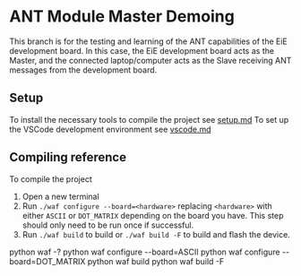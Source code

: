 # ANT Module Master Demoing
This branch is for the testing and learning of the ANT capabilities of the EiE development board. In this case, the EiE development board acts as the Master, and the connected laptop/computer acts as the Slave receiving ANT messages from the development board.

## Setup

To install the necessary tools to compile the project see [setup.md](docs/setup.md)
To set up the VSCode development environment see [vscode.md](docs/vscode.md)

## Compiling reference

To compile the project

1. Open a new terminal
2. Run `./waf configure --board=<hardware>` replacing `<hardware>` with either `ASCII` or `DOT_MATRIX` depending on the board you have. This step should only need to be run once if successful.
3. Run `./waf build` to build or `./waf build -F` to build and flash the device.

python waf -?
python waf configure --board=ASCII
python waf configure --board=DOT_MATRIX
python waf build
python waf build -F
